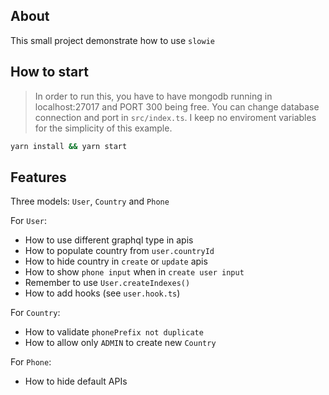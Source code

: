## About

This small project demonstrate how to use `slowie`

## How to start

>In order to run this, you have to have mongodb running in localhost:27017 and PORT 300 being free. You can change database connection and port in `src/index.ts`. I keep no enviroment variables for the simplicity of this example.

```bash
yarn install && yarn start
```

## Features

Three models: `User`, `Country` and `Phone`

For `User`:

* How to use different graphql type in apis
* How to populate country from `user.countryId`
* How to hide country in `create` or `update` apis
* How to show `phone input` when in `create user input`
* Remember to use `User.createIndexes()`
* How to add hooks (see `user.hook.ts`)

For `Country`:

* How to validate `phonePrefix not duplicate`
* How to allow only `ADMIN` to create new `Country`

For `Phone`:

* How to hide default APIs
